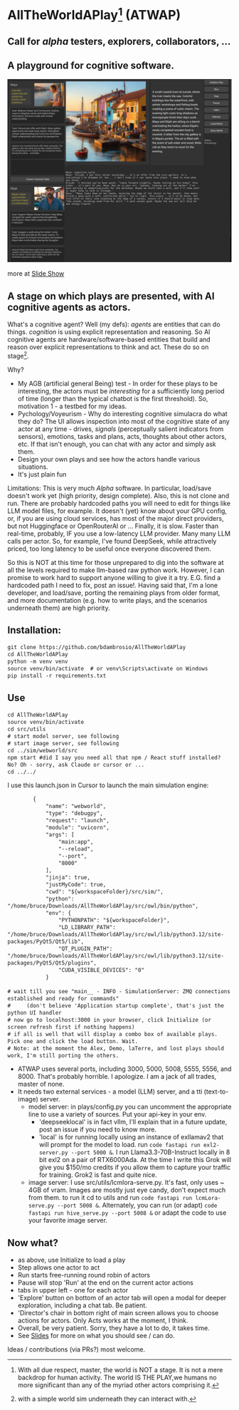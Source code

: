 # AllTheWorldAPlay[^1] (ATWAP)

## Call for *alpha* testers, explorers, collaborators, ...

## A playground for cognitive software. 

![Play screenshot](docs/images/WebworldMain.png)

more at [Slide Show](http://www.tuuyi.com)

## A stage on which plays are presented, with AI cognitive agents as actors.

What's a cognitive agent? Well (my defs): *agents* are entities that can do things. *cognition* is using explicit representation and reasoning. So AI cognitive agents are hardware/software-based entities that build and reason over explicit representations to think and act. These do so on stage[^2].

Why? 
- My AGB (artificial general Being) test - In order for these plays to be interesting, the actors must be *interesting* for a sufficiently long period of time (longer than the typical chatbot is the first threshold). So, motivation 1 - a testbed for my ideas.
- Pychology/Voyeurism - Why do interesting cognitive simulacra do what they do? The UI allows inspection into most of the cognitive state of any actor at any time - drives, *signals* (perceptually salient indicators from sensors), emotions, tasks and plans, acts, thoughts about other actors, etc. If that isn't enough, you can chat with any actor and simply ask them.
- Design your own plays and see how the actors handle various situations.
- It's just plain fun

Limitations:
This is very much *Alpha* software. In particular, load/save doesn't work yet (high priority, design complete). Also, this is not clone and run. There are probably hardcoded paths you will need to edit for things like LLM model files, for example. It doesn't (yet) know about your GPU config, or, if you are using cloud services, has most of the major direct providers, but not Huggingface or OpenRouterAI or ... Finally, it is slow. Faster than real-time, probably, IF you use a low-latency LLM provider. Many many LLM calls per actor. So, for example, I've found DeepSeek, while attractively priced, too long latency to be useful once everyone discovered them. 

So this is NOT at this time for those unprepared to dig into the software at all the levels required to make llm-based raw python work. However, I can promise to work hard to support anyone willing to give it a try. E.G. find a hardcoded path I need to fix, post an issue!. Having said that, I'm a lone developer, and load/save, porting the remaining plays from older format, and more documentation (e.g. how to write plays, and the scenarios underneath them) are high priority.

## Installation:

```code
git clone https://github.com/bdambrosio/AllTheWorldAPlay
cd AllTheWorldAPlay
python -m venv venv
source venv/bin/activate  # or venv\Scripts\activate on Windows
pip install -r requirements.txt
```

## Use

```code
cd AllTheWorldAPlay
source venv/bin/activate
cd src/utils
# start model server, see following
# start image server, see following
cd ../sim/webworld/src
npm start #did I say you need all that npm / React stuff installed? No? Oh - sorry, ask Claude or cursor or ...
cd ../../
```
I use this launch.json in Cursor to launch the main simulation engine:

```code
        {
            "name": "webworld",
            "type": "debugpy",
            "request": "launch",
            "module": "uvicorn",
            "args": [
                "main:app",
                "--reload",
                "--port",
                "8000"
            ],
            "jinja": true,
            "justMyCode": true,
            "cwd": "${workspaceFolder}/src/sim/",
            "python": "/home/bruce/Downloads/AllTheWorldAPlay/src/owl/bin/python",
            "env": {
                "PYTHONPATH": "${workspaceFolder}",
                "LD_LIBRARY_PATH": "/home/bruce/Downloads/AllTheWorldAPlay/src/owl/lib/python3.12/site-packages/PyQt5/Qt5/lib",
                "QT_PLUGIN_PATH": "/home/bruce/Downloads/AllTheWorldAPlay/src/owl/lib/python3.12/site-packages/PyQt5/Qt5/plugins",
                "CUDA_VISIBLE_DEVICES": "0"
            }
  
# wait till you see "main__ - INFO - SimulationServer: ZMQ connections established and ready for commands"
#     (don't believe 'Application startup complete', that's just the python UI handler
# now go to localhost:3000 in your browser, click Initialize (or screen refresh first if nothing happens)
# if all is well that will display a combo box of available plays. Pick one and click the load button. Wait.
# Note: at the moment the Alex, Demo, laTerre, and lost plays should work, I'm still porting the others.
```

- ATWAP uses several ports, including 3000, 5000, 5008, 5555, 5556, and 8000. That's probably horrible. I apologize. I am a jack of all trades, master of none.
- It needs two external services - a model (LLM) server, and a tti (text-to-image) server.
  - model server: in plays/config.py you can uncomment the appropriate line to use a variety of sources. Put your api-key in your env.
      - 'deepseeklocal' is in fact vllm, I'll explain that in a future update, post an issue if you need to know more.
      - 'local' is for running locally using an instance of exllamav2 that will prompt for the model to load. run ```code fastapi run exl2-server.py --port 5000 &```. I run Llama3.3-70B-Instruct locally in 8 bit exl2 on a pair of RTX6000Ada. At the time I write this Grok will give you $150/mo credits if you allow them to capture your traffic for training. Grok2 is fast and quite nice.
  - image server: I use src/utils/lcmlora-serve.py. It's fast, only uses ~ 4GB of vram. Images are mostly just eye candy, don't expect much from them. to run it cd to utils and run ```code fastapi run lcmLora-serve.py --port 5008 &```. Alternately, you can run (or adapt) ```code fastapi run hive_serve.py --port 5008 &``` or adapt the code to use your favorite image server. 

## Now what?
- as above, use Initialize to load a play
- Step allows one actor to act
- Run starts free-running round robin of actors
- Pause will stop 'Run' at the end on the current actor actions
- tabs in upper left - one for each actor
- 'Explore' button on bottom of an actor tab will open a modal for deeper exploration, including a chat tab. Be patient.
- 'Director's chair in bottom right of main screen allows you to choose actions for actors. Only Acts works at the moment, I think.
- Overall, be very patient. Sorry, they have a lot to do, it takes time.
- See [Slides](https://tuuyi.com) for more on what you should see / can do.

Ideas / contributions (via PRs?) most welcome.

[^1]: With all due respect, master, the world is NOT a stage. It is not a mere backdrop for human activity. The world IS THE PLAY,we humans no more significant than any of the myriad other actors comprising it.
[^2]: with a simple world sim underneath they can interact with.
